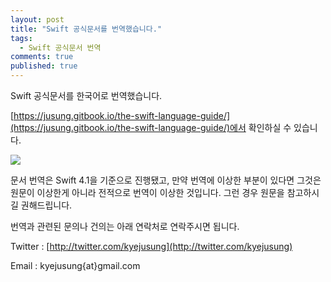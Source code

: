 ```yaml
---
layout: post
title: "Swift 공식문서를 번역했습니다."
tags:
  - Swift 공식문서 번역
comments: true
published: true
---
```


Swift 공식문서를 한국어로 번역했습니다.

[https://jusung.gitbook.io/the-swift-language-guide/](https://jusung.gitbook.io/the-swift-language-guide/)에서 확인하실 수 있습니다.

![](https://lh3.googleusercontent.com/s-AejVcs7r-dfyXLa9W6A8iU857RDruopOVDQ_G73kkoDFnf2ylPEjXK3cFL3nNe6IYQ5KlxED80zSRp9hLngKWDpJU2u1Ectt1N6qZ7fDpN-_F4Nfkqm3LLt0Y8RqtgotqsgH7g_8VKUGLYTBvLA1OQ5QdyPALHh_xHiDsPFtPxZr239XVTbxWaFIBllbUTwgHiIxdn2TVmf9k8HRf4fsZfy73EQGgFr5FSRr5C4hm6Pom9yoVATF_7sONaAAgXLJSar3Y27majSPvfae6PKVr4tU1JEVaIPcDxg_TAELRCL4987BAeeQXRIas0WdETsYryuSr--itY3DSdQDbIPLLrkWxTYDBgXoT9Q5SeVtz5xew4WIGB67vsvTi1NA7S0GGYx5zT7FkMGJxttXRaRZIbShk73bO3WH163krMFZrmvQjOltkPW5kljn73b3EPDa7c90Y5dtP1J3sWSi-0TOnFZfmlJxY_Hb2qwm2BqHBx3tu2R42O2T_GxGiTNTQE4gcPhchQ8bVn5sSMrgiSu4RJcng_q9b0_WmkbbCSFZTZMh7_eW45EdVrx7HmJvbstd6G2PpD5vmZhG-uEy3mFE3HsMG6ImoOxNzzErqN=w898-h574-no)


문서 번역은 Swift 4.1을 기준으로 진행됐고, 만약 번역에 이상한 부분이 있다면 그것은 원문이 이상한게 아니라 전적으로 번역이 이상한 것입니다. 그런 경우 원문을 참고하시길 권해드립니다.

번역과 관련된 문의나 건의는 아래 연락처로 연락주시면 됩니다.

Twitter : [http://twitter.com/kyejusung](http://twitter.com/kyejusung)

Email : kyejusung{at}gmail.com
